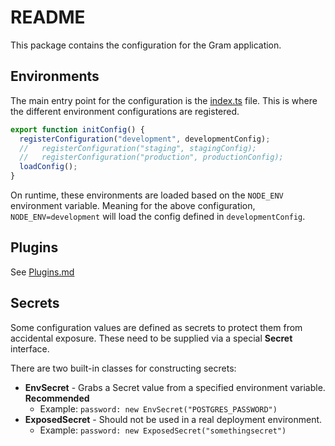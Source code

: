 # README

This package contains the configuration for the Gram application.

## Environments

The main entry point for the configuration is the [index.ts](index.ts) file.
This is where the different environment configurations are registered.

```ts
export function initConfig() {
  registerConfiguration("development", developmentConfig);
  //   registerConfiguration("staging", stagingConfig);
  //   registerConfiguration("production", productionConfig);
  loadConfig();
}
```

On runtime, these environments are loaded based on the `NODE_ENV` environment variable.
Meaning for the above configuration, `NODE_ENV=development` will load the config defined in `developmentConfig`.

## Plugins

See [Plugins.md](../Plugins.md)

## Secrets

Some configuration values are defined as secrets to protect them from accidental exposure. These
need to be supplied via a special **Secret** interface.

There are two built-in classes for constructing secrets:

- **EnvSecret** - Grabs a Secret value from a specified environment variable. **Recommended**
  - Example: `password: new EnvSecret("POSTGRES_PASSWORD")`
- **ExposedSecret** - Should not be used in a real deployment environment.
  - Example: `password: new ExposedSecret("somethingsecret")`
